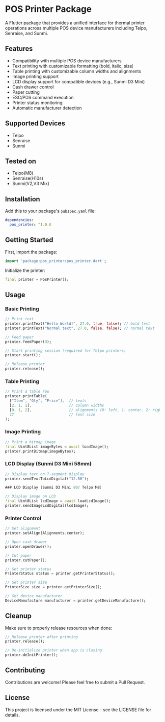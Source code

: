 # POS Printer Package

A Flutter package that provides a unified interface for thermal printer operations across multiple POS device manufacturers including Telpo, Senraise, and Sunmi.

## Features

- Compatibility with multiple POS device manufacturers
- Text printing with customizable formatting (bold, italic, size)
- Table printing with customizable column widths and alignments
- Image printing support
- LCD display support for compatible devices (e.g., Sunmi D3 Mini)
- Cash drawer control
- Paper cutting
- ESC/POS command execution
- Printer status monitoring
- Automatic manufacturer detection

## Supported Devices

- Telpo
- Senraise
- Sunmi

## Tested on

- Telpo(M8)
- Senraise(H10s)
- Sunmi(V2,V3 Mix)

## Installation

Add this to your package's `pubspec.yaml` file:

```yaml
dependencies:
  pos_printer: ^1.0.0
```

## Getting Started

First, import the package:

```dart
import 'package:pos_printer/pos_printer.dart';
```

Initialize the printer:

```dart
final printer = PosPrinter();
```

## Usage

### Basic Printing

```dart
// Print text
printer.printText("Hello World!", 27.0, true, false); // bold text
printer.printText("Normal text", 27.0, false, false); // normal text

// Feed paper
printer.feedPaper(3);

// Start printing session (required for Telpo printers)
printer.start();

// Release printer
printer.release();
```

### Table Printing

```dart
// Print a table row
printer.printTable(
  ["Item", "Qty", "Price"],  // texts
  [2, 1, 1],                 // column widths
  [0, 1, 2],                 // alignments (0: left, 1: center, 2: right)
  27                         // font size
);
```

### Image Printing

```dart
// Print a bitmap image
final Uint8List imageBytes = await loadImage();
printer.printBitmap(imageBytes);
```

### LCD Display (Sunmi D3 Mini 58mm)

```dart
// Display text on 7-segment display
printer.sendTextToLcdDigital("12.50");

### LCD Display (Sunmi D3 Mini 80/ Telpo M8)

// Display image on LCD
final Uint8List lcdImage = await loadLcdImage();
printer.sendImageLcdDigital(lcdImage);
```

### Printer Control

```dart
// Set alignment
printer.setAlign(Alignments.center);

// Open cash drawer
printer.openDrawer();

// Cut paper
printer.cutPaper();

// Get printer status
PrinterStatus status = printer.getPrinterStatus();

// Get printer size
PrinterSize size = printer.getPrinterSize();

// Get device manufacturer
DeviceManufacture manufacturer = printer.getDeviceManufacture();
```

## Cleanup

Make sure to properly release resources when done:

```dart
// Release printer after printing
printer.release();

// De-initialize printer when app is closing
printer.deInitPrinter();
```

## Contributing

Contributions are welcome! Please feel free to submit a Pull Request.

## License

This project is licensed under the MIT License - see the LICENSE file for details.
